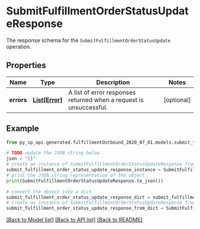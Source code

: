# SubmitFulfillmentOrderStatusUpdateResponse

The response schema for the `SubmitFulfillmentOrderStatusUpdate` operation.

## Properties

Name | Type | Description | Notes
------------ | ------------- | ------------- | -------------
**errors** | [**List[Error]**](Error.md) | A list of error responses returned when a request is unsuccessful. | [optional] 

## Example

```python
from py_sp_api.generated.fulfillmentOutbound_2020_07_01.models.submit_fulfillment_order_status_update_response import SubmitFulfillmentOrderStatusUpdateResponse

# TODO update the JSON string below
json = "{}"
# create an instance of SubmitFulfillmentOrderStatusUpdateResponse from a JSON string
submit_fulfillment_order_status_update_response_instance = SubmitFulfillmentOrderStatusUpdateResponse.from_json(json)
# print the JSON string representation of the object
print(SubmitFulfillmentOrderStatusUpdateResponse.to_json())

# convert the object into a dict
submit_fulfillment_order_status_update_response_dict = submit_fulfillment_order_status_update_response_instance.to_dict()
# create an instance of SubmitFulfillmentOrderStatusUpdateResponse from a dict
submit_fulfillment_order_status_update_response_from_dict = SubmitFulfillmentOrderStatusUpdateResponse.from_dict(submit_fulfillment_order_status_update_response_dict)
```
[[Back to Model list]](../README.md#documentation-for-models) [[Back to API list]](../README.md#documentation-for-api-endpoints) [[Back to README]](../README.md)


